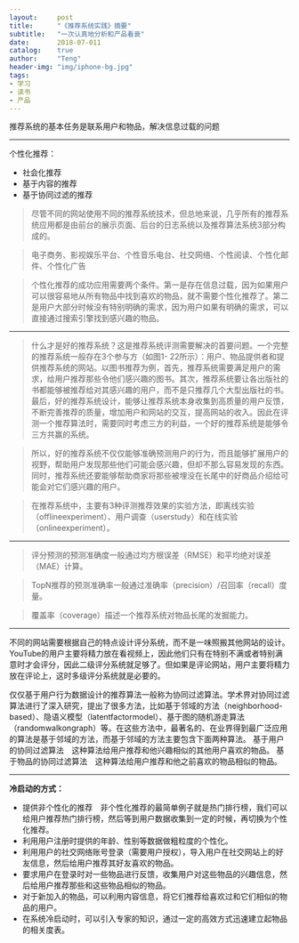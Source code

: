 ```yaml
---
layout:     post
title:      "《推荐系统实践》摘要"
subtitle:   "一次认真地分析和产品看衰"
date:       2018-07-011
catalog:    true
author:     "Teng"
header-img: "img/iphone-bg.jpg"
tags:
- 学习
- 读书
- 产品
---
```



推荐系统的基本任务是联系用户和物品，解决信息过载的问题

****

个性化推荐：
- 社会化推荐
- 基于内容的推荐
- 基于协同过滤的推荐

> 尽管不同的网站使用不同的推荐系统技术，但总地来说，几乎所有的推荐系统应用都是由前台的展示页面、后台的日志系统以及推荐算法系统3部分构成的。

> 电子商务、影视娱乐平台、个性音乐电台、社交网络、个性阅读、个性化邮件、个性化广告

> 个性化推荐的成功应用需要两个条件。第一是存在信息过载，因为如果用户可以很容易地从所有物品中找到喜欢的物品，就不需要个性化推荐了。第二是用户大部分时候没有特别明确的需求，因为用户如果有明确的需求，可以直接通过搜索引擎找到感兴趣的物品。

****

> 什么才是好的推荐系统？这是推荐系统评测需要解决的首要问题。一个完整的推荐系统一般存在3个参与方（如图1- 22所示）：用户、物品提供者和提供推荐系统的网站。以图书推荐为例，首先，推荐系统需要满足用户的需求，给用户推荐那些令他们感兴趣的图书。其次，推荐系统要让各出版社的书都能够被推荐给对其感兴趣的用户，而不是只推荐几个大型出版社的书。最后，好的推荐系统设计，能够让推荐系统本身收集到高质量的用户反馈，不断完善推荐的质量，增加用户和网站的交互，提高网站的收入。因此在评测一个推荐算法时，需要同时考虑三方的利益，一个好的推荐系统是能够令三方共赢的系统。

> 所以，好的推荐系统不仅仅能够准确预测用户的行为，而且能够扩展用户的视野，帮助用户发现那些他们可能会感兴趣，但却不那么容易发现的东西。同时，推荐系统还要能够帮助商家将那些被埋没在长尾中的好商品介绍给可能会对它们感兴趣的用户。

> 在推荐系统中，主要有3种评测推荐效果的实验方法，即离线实验（offlineexperiment）、用户调查（userstudy）和在线实验（onlineexperiment）。

****

> 评分预测的预测准确度一般通过均方根误差（RMSE）和平均绝对误差（MAE）计算。

> TopN推荐的预测准确率一般通过准确率（precision）/召回率（recall）度量。

> 覆盖率（coverage）描述一个推荐系统对物品长尾的发掘能力。
****
不同的网站需要根据自己的特点设计评分系统，而不是一味照搬其他网站的设计。YouTube的用户主要将精力放在看视频上，因此他们只有在特别不满或者特别满意时才会评分，因此二级评分系统就足够了。但如果是评论网站，用户主要将精力放在评论上，这时多级评分系统就是必要的。

仅仅基于用户行为数据设计的推荐算法一般称为协同过滤算法。学术界对协同过滤算法进行了深入研究，提出了很多方法，比如基于邻域的方法（neighborhood- based）、隐语义模型（latentfactormodel）、基于图的随机游走算法（randomwalkongraph）等。在这些方法中，最著名的、在业界得到最广泛应用的算法是基于邻域的方法，而基于邻域的方法主要包含下面两种算法。
基于用户的协同过滤算法　这种算法给用户推荐和他兴趣相似的其他用户喜欢的物品。
基于物品的协同过滤算法　这种算法给用户推荐和他之前喜欢的物品相似的物品。

****

**冷启动的方式：**

- 提供非个性化的推荐　非个性化推荐的最简单例子就是热门排行榜，我们可以给用户推荐热门排行榜，然后等到用户数据收集到一定的时候，再切换为个性化推荐。
- 利用用户注册时提供的年龄、性别等数据做粗粒度的个性化。
- 利用用户的社交网络账号登录（需要用户授权），导入用户在社交网站上的好友信息，然后给用户推荐其好友喜欢的物品。
- 要求用户在登录时对一些物品进行反馈，收集用户对这些物品的兴趣信息，然后给用户推荐那些和这些物品相似的物品。
- 对于新加入的物品，可以利用内容信息，将它们推荐给喜欢过和它们相似的物品的用户。
- 在系统冷启动时，可以引入专家的知识，通过一定的高效方式迅速建立起物品的相关度表。





















